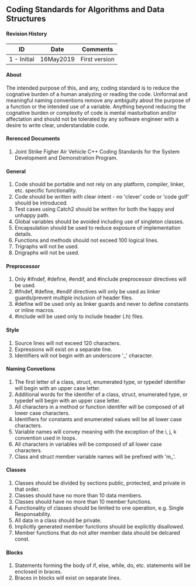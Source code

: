## Coding Standards for Algorithms and Data Structures

#### Revision History

| ID         | Date     | Comments     |
|------------|----------|--------------|
|1 - Initial |16May2019 |First version |


#### About
The intended purpose of this, and any, coding standard is to reduce the cognative burden of a human analyzing or reading the code. Uniformal and meaningful naming conventions remove any ambiguity about the purpose of a function or the intended use of a variable. Anything beyond reducing the cognative burden or complexity of code is mental masturbation and/or affectation and should not be tolerated by any software engineer with a desire to write clear, understandable code.

#### Rerenced Documents
1.  Joint Strike Figher Air Vehicle C++ Coding Standards for the System Development and Demonstration Program.

#### General
1.  Code should be portable and not rely on any platform, compiler, linker, etc. specific functionality.
2.  Code should be written with clear intent - no 'clever' code or 'code golf' should be introduced.
3.  Test cases using Catch2 should be written for both the happy and unhappy path.
4.  Global variables should be avoided including use of singleton classes.
5.  Encapsulation should be used to reduce exposure of implementation details.
6.  Functions and methods should not exceed 100 logical lines.
7.  Trigraphs will not be used.
8.  Drigraphs will not be used.

#### Preprocessor
1.  Only #ifndef, #define, #endif, and #include preprocessor directives will be used.
2.  #ifndef, #define, #endif directives will only be used as linker guards/prevent multiple inclusion of header files.
3.  #define will be used only as linker guards and never to define constants or inline macros.
4.  #include will be used only to include header (.h) files.

#### Style
1.  Source lines will not exceed 120 characters.
2.  Expressions will exist on a separate line.
3.  Identifiers will not begin with an underscore '\_' character.

#### Naming Convetions
1.  The first letter of a class, struct, enumerated type, or typedef identifier will begin with an upper case letter.
2.  Additional words for the identifer of a class, struct, enumerated type, or typedef will begin with an upper case letter.
3.  All characters in a method or function identifer will be composed of all lower case characters.
4.  Identifiers for constants and enumerated values will be all lower case characters.
5.  Variable names will convey meaning with the exception of the i, j, k convention used in loops.
6.  All characters in variables will be composed of all lower case characters.
7.  Class and struct member variable names will be prefixed with 'm\_'.

#### Classes
1.  Classes should be divided by sections public, protected, and private in that order.
2.  Classes should have no more than 10 data members.
3.  Classes should have no more than 10 member functions.
4.  Functionality of classes should be limited to one operation, e.g. Single Responsability.
5.  All data in a class should be private.
6.  Implicitly generated member functions should be explicitly disallowed.
7.  Member functions that do not alter member data should be delcared const.

#### Blocks
1.  Statements forming the body of if, else, while, do, etc. statements will be enclosed in braces.
2.  Braces in blocks will exist on separate lines.



